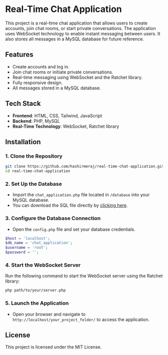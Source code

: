 
# Real-Time Chat Application

This project is a real-time chat application that allows users to create accounts, join chat rooms, or start private conversations. The application uses WebSocket technology to enable instant messaging between users. It also stores all messages in a MySQL database for future reference.

## Features
- Create accounts and log in.
- Join chat rooms or initiate private conversations.
- Real-time messaging using WebSocket and the Ratchet library.
- Fully responsive design.
- All messages stored in a MySQL database.

## Tech Stack
- **Frontend**: HTML, CSS, Tailwind, JavaScript
- **Backend**: PHP, MySQL
- **Real-Time Technology**: WebSocket, Ratchet library

## Installation

### 1. Clone the Repository
```bash
git clone https://github.com/hashirmeraj/real-time-chat-application.git
cd real-time-chat-application
```

### 2. Set Up the Database
- Import the `chat_application.php` file located in `/database` into your MySQL database.
- You can download the SQL file directly by [clicking here](./database/chat_application.php).

### 3. Configure the Database Connection
- Open the `config.php` file and set your database credentials.

```php
$host = 'localhost';
$db_name = 'chat_application';
$username = 'root';
$password = '';
```

### 4. Start the WebSocket Server
Run the following command to start the WebSocket server using the Ratchet library:

```bash
php path/to/your/server.php
```

### 5. Launch the Application
- Open your browser and navigate to `http://localhost/your_project_folder/` to access the application.

## License
This project is licensed under the MIT License.
